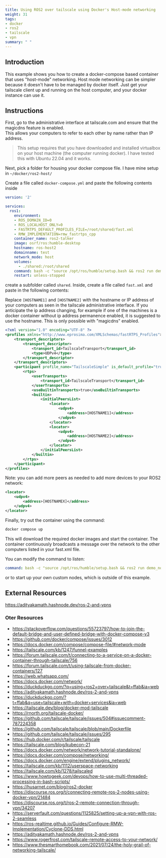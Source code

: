 ```yaml
---
title: Using ROS2 over tailscale using Docker's Host-mode networking
weight: 31
tags:
- docker
- ros2
- tailscale
- vpn
summary: " "
---
```


## Introduction

This example shows you how to create a docker-compose based container that uses "host-mode" networking.  Host  mode networking can be simpler because it doesn't have to be managed by docker itself.  Just get your tailscale client up and running on the host computer, and your docker instance can use it.

## Instructions

First, go to the administrative interface at tailscale.com and ensure that the magicdns feature is enabled.  
This allows your computers to refer to each other by name rather than IP address.  

> This setup requires that you have downloaded and installed virtualbox on your host machine (the computer running docker).  I have tested this with Ubuntu 22.04 and it works.

Next, pick a folder for housing your docker compose file.  I have mine setup in ```~/docker/ros2-host/```

Create a file called ```docker-compose.yml``` and paste the following contents inside

```yaml
version: '2'

services:
  ros1:
    environment:
    - ROS_DOMAIN_ID=0
    - ROS_LOCALHOST_ONLY=0
    - FASTRTPS_DEFAULT_PROFILES_FILE=/root/shared/fast.xml
    - RMW_IMPLEMENTATION=rmw_fastrtps_cpp
    container_name: ros2-talker
    image: osrf/ros:humble-desktop
    hostname: ros-host2
    domainname: test
    network_mode: host
    volumes:
      - ./shared:/root/shared
    command: bash -c "source /opt/ros/humble/setup.bash && ros2 run demo_nodes_cpp talker"
    restart: unless-stopped
```

create a subfolder called ```shared```.  Inside, create a file called ```fast.xml``` and paste in the following contents:

Replace ```[HOSTNAME1]``` and ```[HOSTNAME2]``` with the hostname or IP address of your computers as seen in the tailscale administrative interface.  If you anticipate the ip address changing, for example if one of the machines is a docker container without ip address permanence enabled, it is suggested to use the hostname.  This is only possible with "magicdns" enabled.

```xml
<?xml version="1.0" encoding="UTF-8" ?>
<profiles xmlns="http://www.eprosima.com/XMLSchemas/fastRTPS_Profiles">
    <transport_descriptors>
        <transport_descriptor>
            <transport_id>TailscaleTransport</transport_id>
            <type>UDPv4</type>
        </transport_descriptor>
    </transport_descriptors>
    <participant profile_name="TailscaleSimple" is_default_profile="true">
        <rtps>
            <userTransports>
                <transport_id>TailscaleTransport</transport_id>
            </userTransports>
            <useBuiltinTransports>true</useBuiltinTransports>
            <builtin>
                <initialPeersList>
                    <locator>
                        <udpv4>
                            <address>[HOSTNAME1]</address>
                        </udpv4>
                    </locator>
                    <locator>
                        <udpv4>
                            <address>[HOSTNAME2]</address> 
                        </udpv4>
                    </locator>
                </initialPeersList>
            </builtin>
        </rtps>
    </participant>
</profiles>
```

Note: you can add more peers as needed to add more devices to your ROS2 network:

```xml
<locator>
    <udpv4>
        <address>[HOSTNAMEX]</address> 
    </udpv4>
</locator>
```

Finally, try out the container using the command:

```bash
docker compose up
```

This will download the required docker images and start the container.  The container continuously broadcasts a message over the network to the other computers listed in your fast.xml file.

You can modify the command to listen:

```yaml
command: bash -c "source /opt/ros/humble/setup.bash && ros2 run demo_nodes_cpp listener"
```

or to start up your own custom nodes, which is outside of this example.

## External Resources

<https://adityakamath.hashnode.dev/ros-2-and-vpns>

### Oter Resources

* <https://stackoverflow.com/questions/55723797/how-to-join-the-default-bridge-and-user-defined-bridge-with-docker-compose-v3>
* <https://github.com/docker/compose/issues/3012>
* <https://docs.docker.com/compose/compose-file/#network-mode>
* <https://tailscale.com/kb/1247/funnel-examples>
* <https://forum.tailscale.com/t/connecting-to-a-service-on-a-docker-container-through-tailscale/756>
* <https://forum.tailscale.com/t/using-tailscale-from-docker-containers/127>
* <https://web.whatsapp.com/>
* <https://docs.docker.com/network/>
* <https://duckduckgo.com/?q=using+ros2+over+tailscale&t=ffab&ia=web>
* <https://adityakamath.hashnode.dev/ros-2-and-vpns>
* <https://duckduckgo.com/?t=ffab&q=use+tailscale+with+docker+services&ia=web>
* <https://tailscale.dev/blog/docker-mod-tailscale>
* <https://rnorth.org/tailscale-docker/>
* <https://github.com/tailscale/tailscale/issues/504#issuecomment-787224358>
* <https://github.com/tailscale/tailscale/blob/main/Dockerfile>
* <https://github.com/tailscale/tailscale/issues/295>
* <https://hub.docker.com/r/tailscale/tailscale>
* <https://tailscale.com/blog/kubecon-21>
* <https://docs.docker.com/network/network-tutorial-standalone/>
* <https://docs.docker.com/compose/networking/>
* <https://docs.docker.com/engine/extend/plugins_network/>
* <https://tailscale.com/kb/1112/userspace-networking>
* <https://tailscale.com/kb/1278/tailscaled>
* <https://www.howtogeek.com/devops/how-to-use-multi-threaded-processing-in-bash-scripts/>
* <https://husarnet.com/blog/ros2-docker>
* <https://discourse.ros.org/t/connecting-remote-ros-2-nodes-using-docker-vpn/21484>
* <https://discourse.ros.org/t/ros-2-remote-connection-through-vpn/34207>
* <https://serverfault.com/questions/1125825/setting-up-a-vpn-with-ros-2-seamless>
* <https://ros-realtime.github.io/Guides/Configure-RMW-Implementation/Cyclone-DDS.html>
* <https://adityakamath.hashnode.dev/ros-2-and-vpns>
* <https://www.rogerfrost.com/tailscale-remote-access-to-your-network/>
* <https://www.thesmarthomebook.com/2021/07/24/the-holy-grail-of-networking-tailscale/>